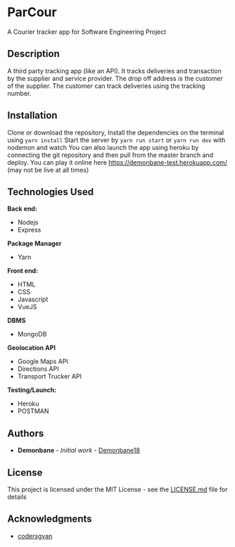 # ParCour

A Courier tracker app for Software Engineering Project

## Description

A third party tracking app (like an API). It tracks deliveries and transaction by the supplier and service provider. The drop off address is the customer of the supplier. The customer can track deliveries using the tracking number.

## Installation

Clone or download the repository, Install the dependencies on the terminal using
`yarn install`
Start the server by
`yarn run start` or `yarn run dev` with nodemon and watch
You can also launch the app using heroku by connecting the git repository and then pull from the master branch and deploy.
You can play it online here https://demonbane-test.herokuapp.com/ (may not be live at all times)

## Technologies Used

**Back end:**

- Nodejs
- Express

**Package Manager**
- Yarn

**Front end:**

- HTML
- CSS
- Javascript
- VueJS

**DBMS**

- MongoDB

**Geolocation API**

- Google Maps API
- Directions API
- Transport Trucker API

**Testing/Launch:**

- Heroku
- POSTMAN

## Authors

- **Demonbane** - _Initial work_ - [Demonbane18](https://github.com/Demonbane18)

## License

This project is licensed under the MIT License - see the [LICENSE.md](LICENSE.md) file for details

## Acknowledgments

- [codersgyan](https://github.com/codersgyan/realtime-pizza-app-node-express-mongo)
